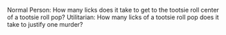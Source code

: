 Normal Person: How many licks does it take to get to the tootsie roll center of a tootsie roll pop? Utilitarian: How many licks of a tootsie roll pop does it take to justify one murder?

